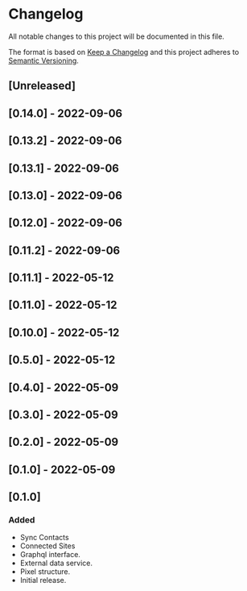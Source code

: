 # Changelog 

All notable changes to this project will be documented in this file.

The format is based on [Keep a Changelog](http://keepachangelog.com/en/1.0.0/)
and this project adheres to [Semantic Versioning](http://semver.org/spec/v2.0.0.html).

## [Unreleased]

## [0.14.0] - 2022-09-06

## [0.13.2] - 2022-09-06

## [0.13.1] - 2022-09-06

## [0.13.0] - 2022-09-06

## [0.12.0] - 2022-09-06

## [0.11.2] - 2022-09-06

## [0.11.1] - 2022-05-12

## [0.11.0] - 2022-05-12

## [0.10.0] - 2022-05-12

## [0.5.0] - 2022-05-12

## [0.4.0] - 2022-05-09

## [0.3.0] - 2022-05-09

## [0.2.0] - 2022-05-09

## [0.1.0] - 2022-05-09

## [0.1.0]

### Added

- Sync Contacts
- Connected Sites
- Graphql interface.
- External data service.
- Pixel structure.
- Initial release.

